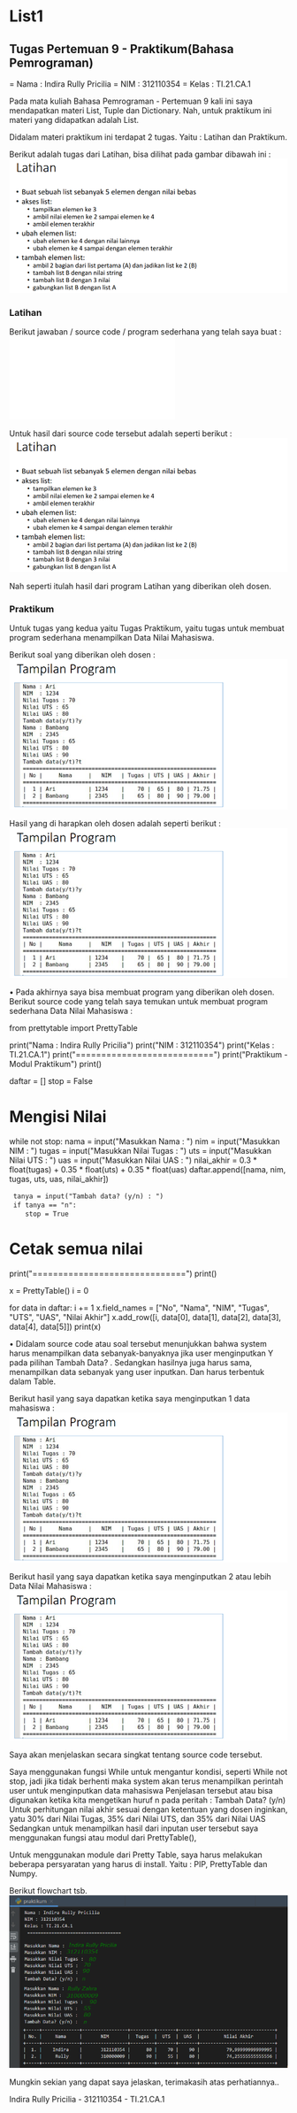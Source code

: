 # List1

## Tugas Pertemuan 9 - Praktikum(Bahasa Pemrograman)

= Nama : Indira Rully Pricilia
= NIM : 312110354
= Kelas : TI.21.CA.1

Pada mata kuliah Bahasa Pemrograman - Pertemuan 9 kali ini saya mendapatkan materi List, Tuple dan Dictionary. Nah, untuk praktikum ini materi yang didapatkan adalah List.

Didalam materi praktikum ini terdapat 2 tugas. Yaitu : Latihan dan Praktikum.

Berikut adalah tugas dari Latihan, bisa dilihat pada gambar dibawah ini :
![img](Screenshot/ss1.png)

### Latihan
Berikut jawaban / source code / program sederhana yang telah saya buat :
![code](Latihan.py)

Untuk hasil dari source code tersebut adalah seperti berikut :
![img](Screenshot/ss1.png)
 
Nah seperti itulah hasil dari program Latihan yang diberikan oleh dosen.

### Praktikum

Untuk tugas yang kedua yaitu Tugas Praktikum, yaitu tugas untuk membuat program sederhana menampilkan Data Nilai Mahasiswa.

Berikut soal yang diberikan oleh dosen :
![img](Screenshot/ss3.png)

Hasil yang di harapkan oleh dosen adalah seperti berikut :
![img](Screenshot/ss3.png)

• Pada akhirnya saya bisa membuat program yang diberikan oleh dosen. Berikut source code yang telah saya temukan untuk membuat program sederhana Data Nilai Mahasiswa :

from prettytable import PrettyTable

print("Nama : Indira Rully Pricilia")
print("NIM : 312110354")
print("Kelas : TI.21.CA.1")
print("===========================")
print("Praktikum - Modul Praktikum")
print()

daftar = []
stop = False

# Mengisi Nilai
while not stop:
     nama = input("Masukkan Nama : ")
     nim = input("Masukkan NIM : ")
     tugas = input("Masukkan Nilai Tugas : ")
     uts = input("Masukkan Nilai UTS : ")
     uas = input("Masukkan Nilai UAS : ")
     nilai_akhir = 0.3 * float(tugas) + 0.35 * float(uts) + 0.35 * float(uas)
     daftar.append([nama, nim, tugas, uts, uas, nilai_akhir])
         
     tanya = input("Tambah data? (y/n) : ")
     if tanya == "n":
        stop = True

# Cetak semua nilai
print("==============================")
print()

x = PrettyTable()
i = 0

for data in daftar:
     i += 1
     x.field_names = ["No", "Nama", "NIM", "Tugas", "UTS", "UAS", "Nilai Akhir"]
     x.add_row([i, data[0], data[1], data[2], data[3], data[4], data[5]])
print(x)

• Didalam source code atau soal tersebut menunjukkan bahwa system harus menampilkan data sebanyak-banyaknya jika user menginputkan Y pada pilihan Tambah Data? . Sedangkan hasilnya juga harus sama, menampilkan data sebanyak yang user inputkan. Dan harus terbentuk dalam Table.

Berikut hasil yang saya dapatkan ketika saya menginputkan 1 data mahasiswa :
![img](Screenshot/ss3.png)

Berikut hasil yang saya dapatkan ketika saya menginputkan 2 atau lebih Data Nilai Mahasiswa :
![img](Screenshot/ss3.png)

Saya akan menjelaskan secara singkat tentang source code tersebut.

Saya menggunakan fungsi While untuk mengantur kondisi, seperti While not stop, jadi jika tidak berhenti maka system akan terus menampilkan perintah user untuk menginputkan data mahasiswa
Penjelasan tersebut atau bisa digunakan ketika kita mengetikan huruf n pada peritah : Tambah Data? (y/n)
Untuk perhitungan nilai akhir sesuai dengan ketentuan yang dosen inginkan, yatu 30% dari Nilai Tugas, 35% dari Nilai UTS, dan 35% dari Nilai UAS
Sedangkan untuk menampilkan hasil dari inputan user tersebut saya menggunakan fungsi atau modul dari PrettyTable(),

Untuk menggunakan module dari Pretty Table, saya harus melakukan beberapa persyaratan yang harus di install. Yaitu : PIP, PrettyTable dan Numpy.

Berikut flowchart tsb.
![img](Screenshot/ss6.png)

Mungkin sekian yang dapat saya jelaskan, terimakasih atas perhatiannya..

Indira Rully Pricilia - 312110354 - TI.21.CA.1 
